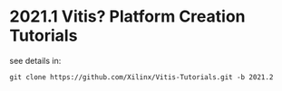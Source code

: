 # 2021.1 Vitis? Platform Creation Tutorials
see details in:
```
git clone https://github.com/Xilinx/Vitis-Tutorials.git -b 2021.2
```